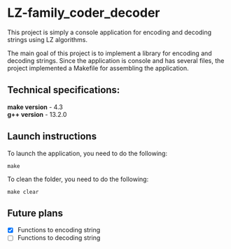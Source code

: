 # LZ-family_coder_decoder

This project is simply a console application for encoding and decoding strings using LZ algorithms.

The main goal of this project is to implement a library for encoding and decoding strings. Since the application is console and has several files, the project implemented a Makefile for assembling the application.

## Technical specifications:

**make version** - 4.3 \
**g++ version** - 13.2.0

## Launch instructions

To launch the application, you need to do the following:

```
make
```

To clean the folder, you need to do the following:

```
make clear
```

## Future plans

- [x] Functions to encoding string
- [ ] Functions to decoding string